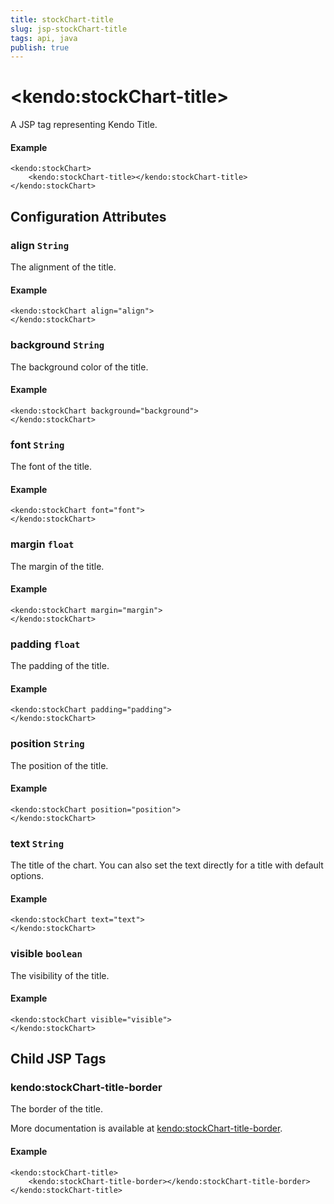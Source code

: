 ```yaml
---
title: stockChart-title
slug: jsp-stockChart-title
tags: api, java
publish: true
---
```


# \<kendo:stockChart-title\>
A JSP tag representing Kendo Title.

#### Example
    <kendo:stockChart>
        <kendo:stockChart-title></kendo:stockChart-title>
    </kendo:stockChart>


## Configuration Attributes


### align `String`

The alignment of the title.

#### Example
    <kendo:stockChart align="align">
    </kendo:stockChart>



### background `String`

The background color of the title.

#### Example
    <kendo:stockChart background="background">
    </kendo:stockChart>



### font `String`

The font of the title.

#### Example
    <kendo:stockChart font="font">
    </kendo:stockChart>



### margin `float`

The margin of the title.

#### Example
    <kendo:stockChart margin="margin">
    </kendo:stockChart>



### padding `float`

The padding of the title.

#### Example
    <kendo:stockChart padding="padding">
    </kendo:stockChart>



### position `String`

The position of the title.

#### Example
    <kendo:stockChart position="position">
    </kendo:stockChart>



### text `String`

The title of the chart. You can also set the text directly for a title with default options.

#### Example
    <kendo:stockChart text="text">
    </kendo:stockChart>



### visible `boolean`

The visibility of the title.

#### Example
    <kendo:stockChart visible="visible">
    </kendo:stockChart>



## Child JSP Tags

### kendo:stockChart-title-border

The border of the title.

More documentation is available at [kendo:stockChart-title-border](/api/wrappers/jsp/stockchart/title-border).

#### Example

    <kendo:stockChart-title>
        <kendo:stockChart-title-border></kendo:stockChart-title-border>
    </kendo:stockChart-title>
 
